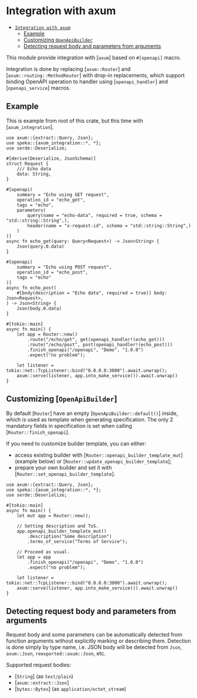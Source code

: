 # Integration with axum

- [`Integration with axum`](#-integration-with-axum-)
  * [Example](#example)
  * [Customizing `OpenApiBuilder`](#customizing-openapibuilder)
  * [Detecting request body and parameters from arguments](#detecting-request-body-and-parameters-from-arguments)

This module provide integration with [`axum`] based on `#[openapi]` macro.

Integration is done by replacing [`axum::Router`] and [`axum::routing::MethodRouter`] with drop-in replacements, which support binding OpenAPI operation to handler using [`openapi_handler`] and [`openapi_service`] macros.

## Example

This is example from root of this crate, but this time with [`axum_integration`].

```no_run
use axum::{extract::Query, Json};
use speka::{axum_integration::*, *};
use serde::Deserialize;

#[derive(Deserialize, JsonSchema)]
struct Request {
    /// Echo data
    data: String,
}

#[openapi(
    summary = "Echo using GET request",
    operation_id = "echo_get",
    tags = "echo",
    parameters(
        query(name = "echo-data", required = true, schema = "std::string::String",),
        header(name = "x-request-id", schema = "std::string::String",)
    )
)]
async fn echo_get(query: Query<Request>) -> Json<String> {
    Json(query.0.data)
}

#[openapi(
    summary = "Echo using POST request",
    operation_id = "echo_post",
    tags = "echo"
)]
async fn echo_post(
    #[body(description = "Echo data", required = true)] body: Json<Request>,
) -> Json<String> {
    Json(body.0.data)
}

#[tokio::main]
async fn main() {
    let app = Router::new()
        .route("/echo/get", get(openapi_handler!(echo_get)))
        .route("/echo/post", post(openapi_handler!(echo_post)))
        .finish_openapi("/openapi", "Demo", "1.0.0")
        .expect("no problem");

    let listener = tokio::net::TcpListener::bind("0.0.0.0:3000").await.unwrap();
    axum::serve(listener, app.into_make_service()).await.unwrap()
}
```

## Customizing [`OpenApiBuilder`]

By default [`Router`] have an empty [`OpenApiBuilder::default()`] inside, which is used as template when generating specification. The only 2 mandatory fields in specification is set when calling [`Router::finish_openapi`].

If you need to customize builder template, you can either:

* access existing builder with [`Router::openapi_builder_template_mut`] (example below) or [`Router::update_openapi_builder_template`];
* prepare your own builder and set it with [`Router::set_openapi_builder_template`].

```no_run
use axum::{extract::Query, Json};
use speka::{axum_integration::*, *};
use serde::Deserialize;

#[tokio::main]
async fn main() {
    let mut app = Router::new();
        
    // Setting description and ToS.
    app.openapi_builder_template_mut()
        .description("Some description")
        .terms_of_service("Terms of Service");
        
    // Proceed as usual.
    let app = app
        .finish_openapi("/openapi", "Demo", "1.0.0")
        .expect("no problem");

    let listener = tokio::net::TcpListener::bind("0.0.0.0:3000").await.unwrap();
    axum::serve(listener, app.into_make_service()).await.unwrap()
}
```

## Detecting request body and parameters from arguments

Request body and some parameters can be automatically detected from function arguments without explicitly marking or describing them. Detection is done simply by type name, i.e. JSON body will be detected from `Json`, `axum::Json`, `reexported::axum::Json`, etc.

Supported request bodies:

* [`String`] (as `text/plain`)
* [`axum::extract::Json`]
* [`bytes::Bytes`] (as `application/octet_stream`)
